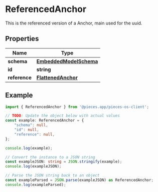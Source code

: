 
# ReferencedAnchor

This is the referenced version of a Anchor, main used for the uuid.

## Properties

Name | Type
------------ | -------------
**schema** | [**EmbeddedModelSchema**](EmbeddedModelSchema)
**id** | **string**
**reference** | [**FlattenedAnchor**](FlattenedAnchor)

## Example

```typescript
import { ReferencedAnchor } from '@pieces.app/pieces-os-client';

// TODO: Update the object below with actual values
const example: ReferencedAnchor = {
    "schema": null,
    "id": null,
    "reference": null,
};

console.log(example);

// Convert the instance to a JSON string
const exampleJSON: string = JSON.stringify(example);
console.log(exampleJSON);

// Parse the JSON string back to an object
const exampleParsed = JSON.parse(exampleJSON) as ReferencedAnchor;
console.log(exampleParsed);
```


